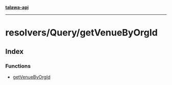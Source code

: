 [**talawa-api**](../../../README.md)

***

# resolvers/Query/getVenueByOrgId

## Index

### Functions

- [getVenueByOrgId](functions/getVenueByOrgId.md)
